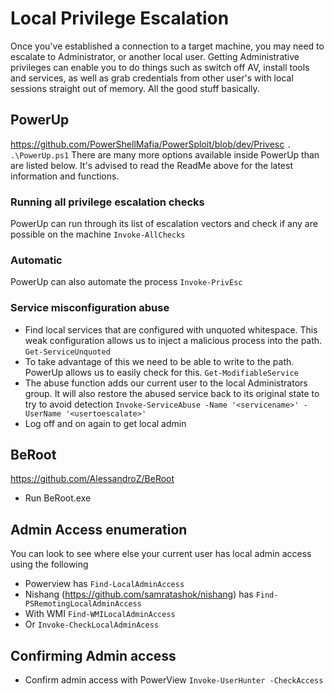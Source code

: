 # Local Privilege Escalation
Once you've established a connection to a target machine, you may need to escalate to Administrator, or another local user.
Getting Administrative privileges can enable you to do things such as switch off AV, install tools and services, as well as grab credentials from other user's with local sessions straight out of memory. All the good stuff basically.

## PowerUp
https://github.com/PowerShellMafia/PowerSploit/blob/dev/Privesc
`. .\PowerUp.ps1`
There are many more options available inside PowerUp than are listed below. It's advised to read the ReadMe above for the latest information and functions.

### Running all privilege escalation checks
PowerUp can run through its list of escalation vectors and check if any are possible on the machine
`Invoke-AllChecks`

### Automatic
PowerUp can also automate the process
`Invoke-PrivEsc`

### Service misconfiguration abuse
- Find local services that are configured with unquoted whitespace. This weak configuration allows us to inject a malicious process into the path.
`Get-ServiceUnquoted`
 - To take advantage of this we need to be able to write to the path. PowerUp allows us to easily check for this.
`Get-ModifiableService`
 - The abuse function adds our current user to the local Administrators group. It will also restore the abused service back to its original state to try to avoid detection
`Invoke-ServiceAbuse -Name '<servicename>' -UserName '<usertoescalate>'`
 - Log off and on again to get local admin

## BeRoot
https://github.com/AlessandroZ/BeRoot
 - Run BeRoot.exe

## Admin Access enumeration
You can look to see where else your current user has local admin access using the following
 - Powerview has
`Find-LocalAdminAccess`
 - Nishang (https://github.com/samratashok/nishang) has
`Find-PSRemotingLocalAdminAccess`
 - With WMI
`Find-WMILocalAdminAccess`
 - Or
`Invoke-CheckLocalAdminAcess`

## Confirming Admin access
 - Confirm admin access with PowerView
`Invoke-UserHunter -CheckAccess`



